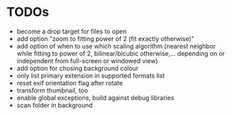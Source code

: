 # TODOs

* become a drop target for files to open
* add option "zoom to fitting power of 2 (fit exactly otherwise)"
* add option of when to use which scaling algorithm (nearest neighbor while fitting to power of 2, bilinear/bicubic otherwise,… depending on or independent from full-screen or windowed view)
* add option for chosing background colour
* only list primary extension in supported formats list
* reset exif orientation flag after rotate
* transform thumbnail, too
* enable global exceptions, build against debug libraries
* scan folder in background